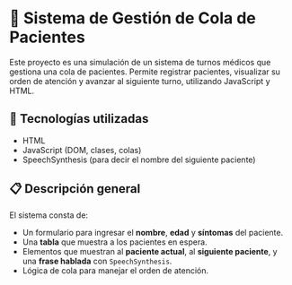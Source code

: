 # 🏥 Sistema de Gestión de Cola de Pacientes

Este proyecto es una simulación de un sistema de turnos médicos que gestiona una cola de pacientes. Permite registrar pacientes, visualizar su orden de atención y avanzar al siguiente turno, utilizando JavaScript y HTML.

## 🚀 Tecnologías utilizadas

- HTML
- JavaScript (DOM, clases, colas)
- SpeechSynthesis (para decir el nombre del siguiente paciente)

## 📋 Descripción general

El sistema consta de:

- Un formulario para ingresar el **nombre**, **edad** y **síntomas** del paciente.
- Una **tabla** que muestra a los pacientes en espera.
- Elementos que muestran al **paciente actual**, al **siguiente paciente**, y una **frase hablada** con `SpeechSynthesis`.
- Lógica de cola para manejar el orden de atención.


